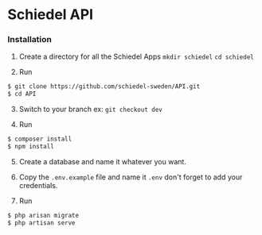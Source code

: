 # Schiedel API

### Installation
1. Create a directory for all the Schiedel Apps `mkdir schiedel` `cd schiedel`

2. Run
``` BASH
$ git clone https://github.com/schiedel-sweden/API.git
$ cd API
```

3. Switch to your branch ex: `git checkout dev`

4. Run 
```BASH
$ composer install
$ npm install
```

5. Create a database and name it whatever you want.

6. Copy the `.env.example` file and name it `.env` don't forget to add your credentials.

7. Run
``` BASH
$ php arisan migrate
$ php artisan serve
```
